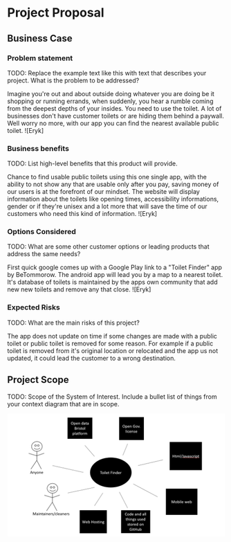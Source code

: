 # Project Proposal

## Business Case

### Problem statement
TODO: Replace the example text like this with text that describes your project. What is the problem to be addressed?

Imagine you're out and about outside doing whatever you are doing be it shopping or running errands, when suddenly, you hear a rumble coming from the deepest depths of your insides. You need to use the toilet. A lot of businesses don't have customer toilets or are hiding them behind a paywall. Well worry no more, with our app you can find the nearest available public toilet. ![Eryk]

### Business benefits
TODO: List high-level benefits that this product will provide.

Chance to find usable public toilets using this one single app, with the ability to not show any that are usable only after you pay, saving money of our users is at the forefront of our mindset. The website will display information about the toilets like opening times, accessibility informations, gender or if they're unisex and a lot more that will save the time of our customers who need this kind of information. ![Eryk]

### Options Considered
TODO: What are some other customer options or leading products that address the same needs?

First quick google comes up with a Google Play link to a "Toilet Finder" app by BeTommorow. The android app will lead you by a map to a nearest toilet. It's database of toilets is maintained by the apps own community that add new new toilets and remove any that close. ![Eryk]

### Expected Risks
TODO: What are the main risks of this project?

The app does not update on time if some changes are made with a public toilet or public toilet is removed for some reason. For example if a public toilet is removed from it's original location or relocated and the app us not updated, it could lead the customer to a wrong destination.

## Project Scope
TODO: Scope of the System of Interest. Include a bullet list of things from your context diagram that are in scope.

![Context Diagram /Eryk](https://github.com/szyma28/szyma28.github.io/blob/3565d4a3e7827ca026637e0df235da0cd487eff6/docs/Images/Context%20diagram.png)
